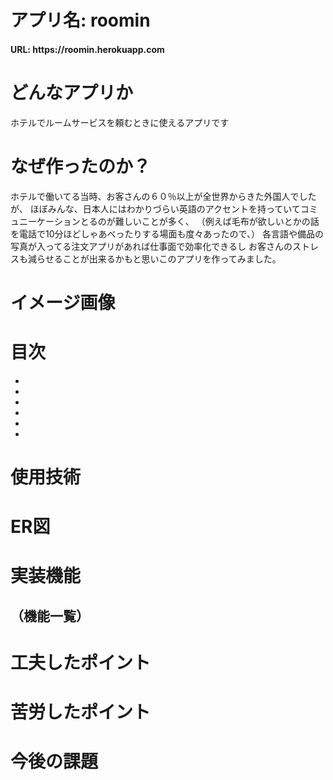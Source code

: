 # アプリ名: roomin

<h4> URL: https://roomin.herokuapp.com</h4>

# どんなアプリか
ホテルでルームサービスを頼むときに使えるアプリです

# なぜ作ったのか？
ホテルで働いてる当時、お客さんの６０％以上が全世界からきた外国人でしたが、
ほぼみんな、日本人にはわかりづらい英語のアクセントを持っていてコミュニーケーションとるのが難しいことが多く、
（例えば毛布が欲しいとかの話を電話で10分ほどしゃあべったりする場面も度々あったので、）
各言語や備品の写真が入ってる注文アプリがあれば仕事面で効率化できるし
お客さんのストレスも減らせることが出来るかもと思いこのアプリを作ってみました。

# イメージ画像

# 目次

-
-
-
-
-
-

# 使用技術
# ER図

# 実装機能
## （機能一覧）
# 工夫したポイント
# 苦労したポイント
# 今後の課題
